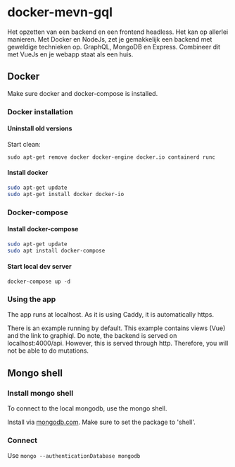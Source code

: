 # docker-mevn-gql

Het opzetten van een backend en een frontend headless. Het kan op allerlei manieren. Met Docker en NodeJs, zet je gemakkelijk een backend met geweldige technieken op. GraphQL, MongoDB en Express. Combineer dit met VueJs en je webapp staat als een huis.

## Docker

Make sure docker and docker-compose is installed.

### Docker installation

#### Uninstall old versions

Start clean:

`sudo apt-get remove docker docker-engine docker.io containerd runc`

#### Install docker

```bash
sudo apt-get update
sudo apt-get install docker docker-io
```

### Docker-compose

#### Install docker-compose

```bash
sudo apt-get update
sudo apt install docker-compose
```

#### Start local dev server

`docker-compose up -d`

### Using the app

The app runs at localhost. As it is using Caddy, it is automatically https.

There is an example running by default. This example contains views (Vue) and the link to graphiql. Do note, the backend is served on localhost:4000/api. However, this is served through http. Therefore, you will not be able to do mutations.

## Mongo shell

### Install mongo shell

To connect to the local mongodb, use the mongo shell.

Install via [mongodb.com](https://www.mongodb.com/try/download/community?tck=docs_server). Make sure to set the package to 'shell'.

### Connect

Use `mongo --authenticationDatabase mongodb`
